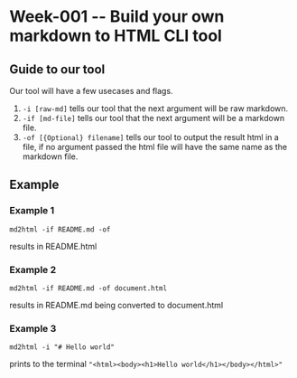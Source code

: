# Week-001 -- Build your own markdown to HTML CLI tool

## Guide to our tool

Our tool will have a few usecases and flags.

1. `-i [raw-md]` tells our tool that the next argument will be raw markdown.
2. `-if [md-file]` tells our tool that the next argument will be a markdown file.
3. `-of [{Optional} filename]` tells our tool to output the result html in a file,
    if no argument passed the html file will have the same name as the markdown file.

## Example

### Example 1

```console
md2html -if README.md -of
```

results in README.html

### Example 2

```console
md2html -if README.md -of document.html
```

results in README.md being converted to document.html

### Example 3

```console
md2html -i "# Hello world"
```

prints to the terminal `"<html><body><h1>Hello world</h1></body></html>"`
